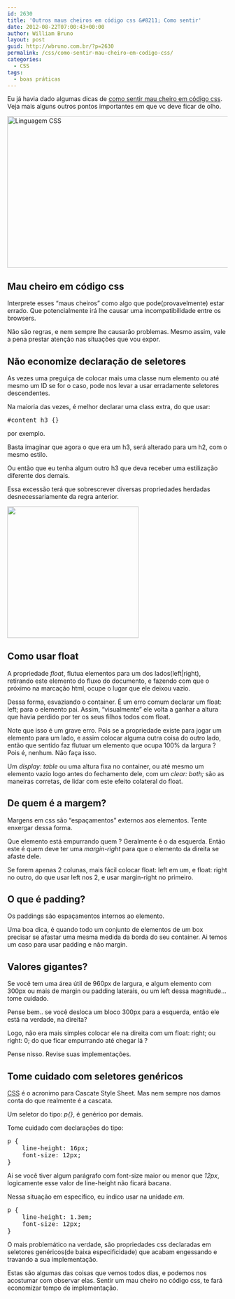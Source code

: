 ```yaml
---
id: 2630
title: 'Outros maus cheiros em código css &#8211; Como sentir'
date: 2012-08-22T07:00:43+00:00
author: William Bruno
layout: post
guid: http://wbruno.com.br/?p=2630
permalink: /css/como-sentir-mau-cheiro-em-codigo-css/
categories:
  - CSS
tags:
  - boas práticas
---
```

Eu já havia dado algumas dicas de [como sentir mau cheiro em código css](http://wbruno.com.br/2012/03/16/mau-cheiro-em-codigo-css-como-sentir/ "Mau cheiro em código css - Como sentir"). Veja mais alguns outros pontos importantes em que vc deve ficar de olho.
  
[<img src="http://wbruno.com.br/wp-content/uploads/2012/08/css.jpg" alt="Linguagem CSS" title="css" width="600" height="346" class="aligncenter size-full wp-image-2638" srcset="http://wbruno.com.br/wp-content/uploads/2012/08/css.jpg 600w, http://wbruno.com.br/wp-content/uploads/2012/08/css-300x173.jpg 300w" sizes="(max-width: 600px) 100vw, 600px" />](http://wbruno.com.br/wp-content/uploads/2012/08/css.jpg)
  
<!--more-->

## Mau cheiro em código css

Interprete esses &#8220;maus cheiros&#8221; como algo que pode(provavelmente) estar errado. Que potencialmente irá lhe causar uma incompatibilidade entre os browsers.

Não são regras, e nem sempre lhe causarão problemas. Mesmo assim, vale a pena prestar atenção nas situações que vou expor.

## Não economize declaração de seletores

As vezes uma preguiça de colocar mais uma classe num elemento ou até mesmo um ID se for o caso, pode nos levar a usar erradamente seletores descendentes.
  
Na maioria das vezes, é melhor declarar uma class extra, do que usar:

<pre name="code" class="css">#content h3 {}</pre>

por exemplo.
  
Basta imaginar que agora o que era um h3, será alterado para um h2, com o mesmo estilo.

Ou então que eu tenha algum outro h3 que deva receber uma estilização diferente dos demais.
  
Essa excessão terá que sobrescrever diversas propriedades herdadas desnecessariamente da regra anterior.

[<img src="http://wbruno.com.br/wp-content/uploads/2012/08/css-300x300.png" alt="" title="css" width="300" height="300" class="alignright size-medium wp-image-2652" srcset="http://wbruno.com.br/wp-content/uploads/2012/08/css-300x300.png 300w, http://wbruno.com.br/wp-content/uploads/2012/08/css-150x150.png 150w, http://wbruno.com.br/wp-content/uploads/2012/08/css.png 400w" sizes="(max-width: 300px) 100vw, 300px" />](http://wbruno.com.br/wp-content/uploads/2012/08/css.png)

## Como usar float

A propriedade <var>float</var>, flutua elementos para um dos lados(left|right), retirando este elemento do fluxo do documento, e fazendo com que o próximo na marcação html, ocupe o lugar que ele deixou vazio.

Dessa forma, esvaziando o container. É um erro comum declarar um float: left; para o elemento pai. Assim, &#8220;visualmente&#8221; ele volta a ganhar a altura que havia perdido por ter os seus filhos todos com float.

Note que isso é um grave erro. Pois se a propriedade existe para jogar um elemento para um lado, e assim colocar alguma outra coisa do outro lado, então que sentido faz flutuar um elemento que ocupa 100% da largura ? Pois é, nenhum. Não faça isso.

Um <var>display: table</var> ou uma altura fixa no container, ou até mesmo um elemento vazio logo antes do fechamento dele, com um <var>clear: both;</var> são as maneiras corretas, de lidar com este efeito colateral do float.

## De quem é a margem?

Margens em css são &#8220;espaçamentos&#8221; externos aos elementos. Tente enxergar dessa forma.
  
Que elemento está empurrando quem ? Geralmente é o da esquerda. Então este é quem deve ter uma <var>margin-right</var> para que o elemento da direita se afaste dele.

Se forem apenas 2 colunas, mais fácil colocar float: left em um, e float: right no outro, do que usar left nos 2, e usar margin-right no primeiro.

## O que é padding?

Os paddings são espaçamentos internos ao elemento.
  
Uma boa dica, é quando todo um conjunto de elementos de um box precisar se afastar uma mesma medida da borda do seu container. Ai temos um caso para usar padding e não margin.

## Valores gigantes?

Se você tem uma área útil de 960px de largura, e algum elemento com 300px ou mais de margin ou padding laterais, ou um left dessa magnitude&#8230; tome cuidado.

Pense bem.. se você desloca um bloco 300px para a esquerda, então ele está na verdade, na direita?
  
Logo, não era mais simples colocar ele na direita com um float: right; ou right: 0; do que ficar empurrando até chegar lá ?

Pense nisso. Revise suas implementações.

## Tome cuidado com seletores genéricos

<acronym title="Cascate Style Sheet">CSS</acronym> é o acronimo para Cascate Style Sheet. Mas nem sempre nos damos conta do que realmente é a cascata.
  
Um seletor do tipo: <var>p{}</var>, é genérico por demais.

Tome cuidado com declarações do tipo:

<pre name="code" class="css">p {
    line-height: 16px;
    font-size: 12px;
}</pre>

Ai se você tiver algum parágrafo com font-size maior ou menor que <var>12px</var>, logicamente esse valor de line-height não ficará bacana.

Nessa situação em específico, eu indico usar na unidade <var>em</var>.

<pre name="code" class="css">p {
    line-height: 1.3em;
    font-size: 12px;
}</pre>

O mais problemático na verdade, são propriedades css declaradas em seletores genéricos(de baixa especificidade) que acabam engessando e travando a sua implementação.

Estas são algumas das coisas que vemos todos dias, e podemos nos acostumar com observar elas. Sentir um mau cheiro no código css, te fará economizar tempo de implementação.